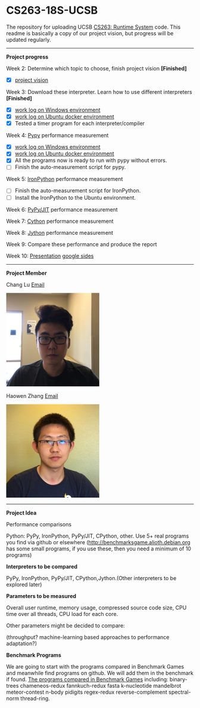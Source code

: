 
# CS263-18S-UCSB
The repository for uploading UCSB [CS263: Runtime System](http://www.cs.ucsb.edu/~cs263/index.html) code. This readme is basically a copy of our project vision, but progress will be updated regularly.

---
**Project progress**

Week 2: Determine which topic to choose, finish project vision **[Finished]**

 - [x] [project vision](./week_2/Project%20Vision.md)

Week 3: Download these interpreter. Learn how to use different interpreters **[Finished]**
 - [x] [work log on Windows environment](./week_3/work_log_Chang.md)
 - [x] [work log on Ubuntu docker environment](./week_3/work_log_Haowen.md)
 - [x] Tested a timer program for each interpreter/compiler

Week 4: [Pypy](https://pypy.org/) performance measurement
 - [x] [work log on Windows environment](./week_4/work_log_ChangLu.md)
 - [x] [work log on Ubuntu docker environment](./week_4/work_log_Haowen.md)
 - [x] All the programs now is ready to run with pypy without errors.
 - [ ] Finish the auto-measurement script for pypy.

Week 5: [IronPython](http://ironpython.net/) performance measurement
 - [ ] Finish the auto-measurement script for IronPython.
 - [ ] Install the IronPython to the Ubuntu environment.

Week 6: [PyPy/JIT](https://pypy.org/) performance measurement

Week 7: [Cython](http://cython.org/) performance measurement

Week 8: [Jython](http://www.jython.org/) performance measurement

Week 9: Compare these performance and produce the report

Week 10: [Presentation](./Presentation/CS263_Haowen%20Zhang_Chang%20Lu.pptx) [google sides](https://drive.google.com/open?id=16QoiXhX2dvfamqzeEKq2266K3VaSQHRy2u68U0gBV1I)

---
**Project Member**

Chang Lu [Email](changlu@umail.ucsb.edu)

<img src="./week_2/Chang%20Lu.JPG" width="250">

Haowen Zhang [Email](haowen@ucsb.edu)

<img src="./week_2/Haowen%20Zhang.JPG" width="250">

---
**Project Idea**

Performance comparisons

Python: PyPy, IronPython, PyPy/JIT, CPython, other. Use 5+ real programs you find via github or elsewhere (http://benchmarksgame.alioth.debian.org has some small programs, if you use these, then you need a minimum of 10 programs)

**Interpreters to be compared**

PyPy, IronPython, PyPy/JIT, CPython,Jython.(Other interpreters to be explored later)

**Parameters to be measured**

Overall user runtime, memory usage, compressed source code size, CPU time over all threads, CPU load for each core.

Other parameters might be decided to compare:

(throughput? machine-learning based approaches to performance adaptation?)

**Benchmark Programs**

We are going to start with the programs compared in Benchmark Games and meanwhile find programs on github. We will add them in the benchmark if found. [The programs compared in Benchmark Games](https://en.wikipedia.org/wiki/The_Computer_Language_Benchmarks_Game) including: binary-trees chameneos-redux fannkuch-redux fasta k-nucleotide mandelbrot meteor-contest n-body pidigits regex-redux reverse-complement spectral-norm thread-ring.
